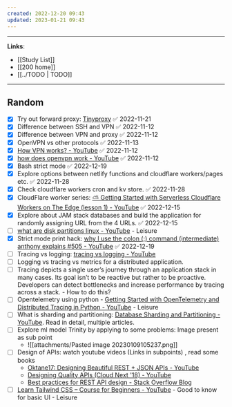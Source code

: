 ```yaml
---
created: 2022-12-20 09:43
updated: 2023-01-21 09:43
---
```

---
**Links**: 
- [[Study List]]
- [[200 home]]
- [[../TODO | TODO]]

---
## Random
- [x] Try out forward proxy: [Tinyproxy](http://tinyproxy.github.io/) ✅ 2022-11-21
- [x] Difference between SSH and VPN ✅ 2022-11-12
- [x] Difference between VPN and proxy ✅ 2022-11-12
- [x] OpenVPN vs other protocols ✅ 2022-11-13
- [x] [How VPN works? - YouTube](https://www.youtube.com/watch?v=IzGEfBm0XNY) ✅ 2022-11-12
- [x] [how does openvpn work - YouTube](https://www.youtube.com/results?search_query=how+does+openvpn+work) ✅ 2022-11-12
- [x] Bash strict mode ✅ 2022-12-19
- [x] Explore options between netlify functions and cloudflare workers/pages etc. ✅ 2022-11-28
- [x] Check cloudflare workers cron and kv store. ✅ 2022-11-28
- [x] CloudFlare worker series: [⛅ Getting Started with Serverless Cloudflare Workers on The Edge (lesson 1) - YouTube](https://www.youtube.com/watch?v=WFlDSL7Nrzw&t=0s) ✅ 2022-12-15
- [x] Explore about JAM stack databases and build the application for randomly assigning URL from the 4 URLs. ✅ 2022-12-15
- [ ] [what are disk partitions linux - YouTube](https://www.youtube.com/results?search_query=what+are+disk+partitions+linux) - Leisure
- [x] Strict mode print hack: [why I use the colon (:) command (intermediate) anthony explains #505 - YouTube](https://www.youtube.com/watch?v=onkNf1AKSgg) ✅ 2022-12-19
- [ ] Tracing vs logging: [tracing vs logging - YouTube](https://www.youtube.com/results?search_query=tracing+vs+logging)
- [ ] Logging vs tracing vs metrics for a distributed application.
- [ ] Tracing depicts a single user’s journey through an application stack in many cases. Its goal isn’t to be reactive but rather to be proactive. Developers can detect bottlenecks and increase performance by tracing across a stack. - How to do this?
- [ ] Opentelemetry using python - [Getting Started with OpenTelemetry and Distributed Tracing in Python - YouTube](https://www.youtube.com/watch?v=0ANtbk5fNbI) - Leisure
- [ ] What is sharding and partitioning: [Database Sharding and Partitioning - YouTube](https://www.youtube.com/watch?v=wXvljefXyEo). Read in detail, multiple articles.
- [ ] Explore ml model Trinity by applying to some problems: Image present as sub point
	- ![[attachments/Pasted image 20230109105237.png]]
- [ ] Design of APIs: watch youtube videos (Links in subpoints) , read some books
	- [Oktane17: Designing Beautiful REST + JSON APIs - YouTube](https://www.youtube.com/watch?v=MiOSzpfP1Ww)
	- [Designing Quality APIs (Cloud Next '18) - YouTube](https://www.youtube.com/watch?v=P0a7PwRNLVU)
	- [Best practices for REST API design - Stack Overflow Blog](https://stackoverflow.blog/2020/03/02/best-practices-for-rest-api-design/)
- [ ] [Learn Tailwind CSS – Course for Beginners - YouTube](https://www.youtube.com/watch?v=ft30zcMlFao) - Good to know for basic UI - Leisure